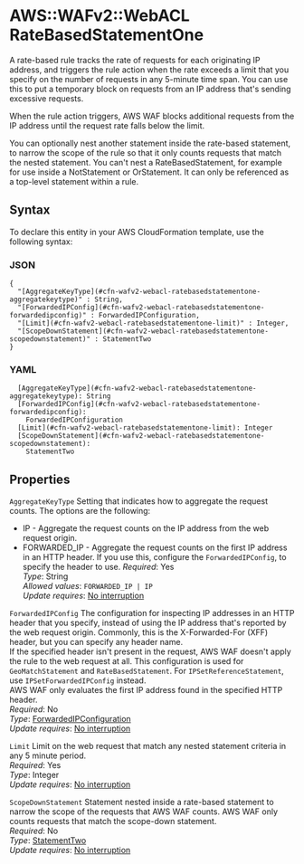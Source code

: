 # AWS::WAFv2::WebACL RateBasedStatementOne<a name="aws-properties-wafv2-webacl-ratebasedstatementone"></a>

A rate\-based rule tracks the rate of requests for each originating IP address, and triggers the rule action when the rate exceeds a limit that you specify on the number of requests in any 5\-minute time span\. You can use this to put a temporary block on requests from an IP address that's sending excessive requests\. 

 When the rule action triggers, AWS WAF blocks additional requests from the IP address until the request rate falls below the limit\. 

 You can optionally nest another statement inside the rate\-based statement, to narrow the scope of the rule so that it only counts requests that match the nested statement\. You can't nest a RateBasedStatement, for example for use inside a NotStatement or OrStatement\. It can only be referenced as a top\-level statement within a rule\.

## Syntax<a name="aws-properties-wafv2-webacl-ratebasedstatementone-syntax"></a>

To declare this entity in your AWS CloudFormation template, use the following syntax:

### JSON<a name="aws-properties-wafv2-webacl-ratebasedstatementone-syntax.json"></a>

```
{
  "[AggregateKeyType](#cfn-wafv2-webacl-ratebasedstatementone-aggregatekeytype)" : String,
  "[ForwardedIPConfig](#cfn-wafv2-webacl-ratebasedstatementone-forwardedipconfig)" : ForwardedIPConfiguration,
  "[Limit](#cfn-wafv2-webacl-ratebasedstatementone-limit)" : Integer,
  "[ScopeDownStatement](#cfn-wafv2-webacl-ratebasedstatementone-scopedownstatement)" : StatementTwo
}
```

### YAML<a name="aws-properties-wafv2-webacl-ratebasedstatementone-syntax.yaml"></a>

```
  [AggregateKeyType](#cfn-wafv2-webacl-ratebasedstatementone-aggregatekeytype): String
  [ForwardedIPConfig](#cfn-wafv2-webacl-ratebasedstatementone-forwardedipconfig): 
    ForwardedIPConfiguration
  [Limit](#cfn-wafv2-webacl-ratebasedstatementone-limit): Integer
  [ScopeDownStatement](#cfn-wafv2-webacl-ratebasedstatementone-scopedownstatement): 
    StatementTwo
```

## Properties<a name="aws-properties-wafv2-webacl-ratebasedstatementone-properties"></a>

`AggregateKeyType`  <a name="cfn-wafv2-webacl-ratebasedstatementone-aggregatekeytype"></a>
Setting that indicates how to aggregate the request counts\. The options are the following:  
+ IP \- Aggregate the request counts on the IP address from the web request origin\.
+ FORWARDED\_IP \- Aggregate the request counts on the first IP address in an HTTP header\. If you use this, configure the `ForwardedIPConfig`, to specify the header to use\. 
*Required*: Yes  
*Type*: String  
*Allowed values*: `FORWARDED_IP | IP`  
*Update requires*: [No interruption](https://docs.aws.amazon.com/AWSCloudFormation/latest/UserGuide/using-cfn-updating-stacks-update-behaviors.html#update-no-interrupt)

`ForwardedIPConfig`  <a name="cfn-wafv2-webacl-ratebasedstatementone-forwardedipconfig"></a>
The configuration for inspecting IP addresses in an HTTP header that you specify, instead of using the IP address that's reported by the web request origin\. Commonly, this is the X\-Forwarded\-For \(XFF\) header, but you can specify any header name\.   
If the specified header isn't present in the request, AWS WAF doesn't apply the rule to the web request at all\.
This configuration is used for `GeoMatchStatement` and `RateBasedStatement`\. For `IPSetReferenceStatement`, use `IPSetForwardedIPConfig` instead\.   
AWS WAF only evaluates the first IP address found in the specified HTTP header\.   
*Required*: No  
*Type*: [ForwardedIPConfiguration](aws-properties-wafv2-webacl-forwardedipconfiguration.md)  
*Update requires*: [No interruption](https://docs.aws.amazon.com/AWSCloudFormation/latest/UserGuide/using-cfn-updating-stacks-update-behaviors.html#update-no-interrupt)

`Limit`  <a name="cfn-wafv2-webacl-ratebasedstatementone-limit"></a>
Limit on the web request that match any nested statement criteria in any 5 minute period\.  
*Required*: Yes  
*Type*: Integer  
*Update requires*: [No interruption](https://docs.aws.amazon.com/AWSCloudFormation/latest/UserGuide/using-cfn-updating-stacks-update-behaviors.html#update-no-interrupt)

`ScopeDownStatement`  <a name="cfn-wafv2-webacl-ratebasedstatementone-scopedownstatement"></a>
Statement nested inside a rate\-based statement to narrow the scope of the requests that AWS WAF counts\. AWS WAF only counts requests that match the scope\-down statement\.  
*Required*: No  
*Type*: [StatementTwo](aws-properties-wafv2-webacl-statementtwo.md)  
*Update requires*: [No interruption](https://docs.aws.amazon.com/AWSCloudFormation/latest/UserGuide/using-cfn-updating-stacks-update-behaviors.html#update-no-interrupt)